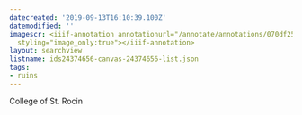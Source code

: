 ```yaml
---
datecreated: '2019-09-13T16:10:39.100Z'
datemodified: ''
imagescr: <iiif-annotation annotationurl="/annotate/annotations/070df259-d641-11e9-9659-88e9fe7026e8.json"
  styling="image_only:true"></iiif-annotation>
layout: searchview
listname: ids24374656-canvas-24374656-list.json
tags:
- ruins
---
```

College of St. Rocin